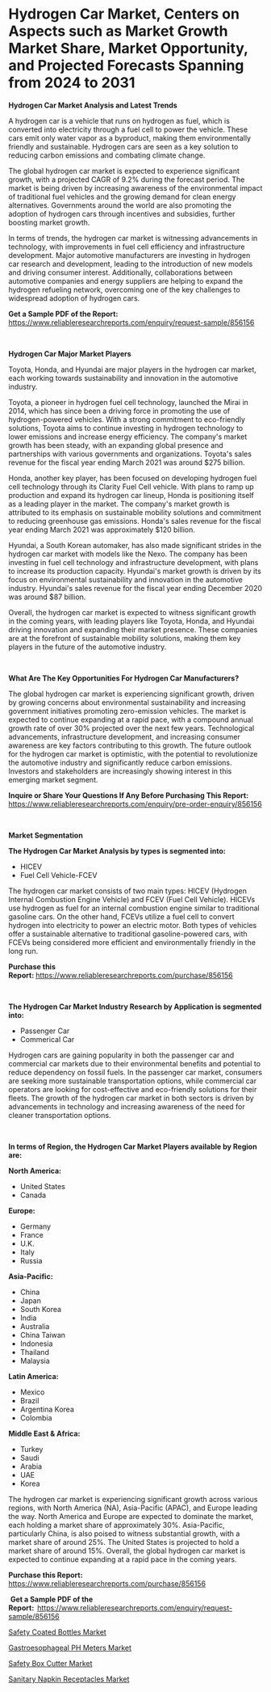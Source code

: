 <p><h1>Hydrogen Car Market, Centers on Aspects such as Market Growth Market Share, Market Opportunity, and Projected Forecasts Spanning from 2024 to 2031</h1></p><p><strong>Hydrogen Car Market Analysis and Latest Trends</strong></p>
<p><p>A hydrogen car is a vehicle that runs on hydrogen as fuel, which is converted into electricity through a fuel cell to power the vehicle. These cars emit only water vapor as a byproduct, making them environmentally friendly and sustainable. Hydrogen cars are seen as a key solution to reducing carbon emissions and combating climate change.</p><p>The global hydrogen car market is expected to experience significant growth, with a projected CAGR of 9.2% during the forecast period. The market is being driven by increasing awareness of the environmental impact of traditional fuel vehicles and the growing demand for clean energy alternatives. Governments around the world are also promoting the adoption of hydrogen cars through incentives and subsidies, further boosting market growth.</p><p>In terms of trends, the hydrogen car market is witnessing advancements in technology, with improvements in fuel cell efficiency and infrastructure development. Major automotive manufacturers are investing in hydrogen car research and development, leading to the introduction of new models and driving consumer interest. Additionally, collaborations between automotive companies and energy suppliers are helping to expand the hydrogen refueling network, overcoming one of the key challenges to widespread adoption of hydrogen cars.</p></p>
<p><strong>Get a Sample PDF of the Report:&nbsp;</strong> <a href="https://www.reliableresearchreports.com/enquiry/request-sample/856156">https://www.reliableresearchreports.com/enquiry/request-sample/856156</a></p>
<p>&nbsp;</p>
<p><strong>Hydrogen Car Major Market Players</strong></p>
<p><p>Toyota, Honda, and Hyundai are major players in the hydrogen car market, each working towards sustainability and innovation in the automotive industry.</p><p>Toyota, a pioneer in hydrogen fuel cell technology, launched the Mirai in 2014, which has since been a driving force in promoting the use of hydrogen-powered vehicles. With a strong commitment to eco-friendly solutions, Toyota aims to continue investing in hydrogen technology to lower emissions and increase energy efficiency. The company's market growth has been steady, with an expanding global presence and partnerships with various governments and organizations. Toyota's sales revenue for the fiscal year ending March 2021 was around $275 billion.</p><p>Honda, another key player, has been focused on developing hydrogen fuel cell technology through its Clarity Fuel Cell vehicle. With plans to ramp up production and expand its hydrogen car lineup, Honda is positioning itself as a leading player in the market. The company's market growth is attributed to its emphasis on sustainable mobility solutions and commitment to reducing greenhouse gas emissions. Honda's sales revenue for the fiscal year ending March 2021 was approximately $120 billion.</p><p>Hyundai, a South Korean automaker, has also made significant strides in the hydrogen car market with models like the Nexo. The company has been investing in fuel cell technology and infrastructure development, with plans to increase its production capacity. Hyundai's market growth is driven by its focus on environmental sustainability and innovation in the automotive industry. Hyundai's sales revenue for the fiscal year ending December 2020 was around $87 billion.</p><p>Overall, the hydrogen car market is expected to witness significant growth in the coming years, with leading players like Toyota, Honda, and Hyundai driving innovation and expanding their market presence. These companies are at the forefront of sustainable mobility solutions, making them key players in the future of the automotive industry.</p></p>
<p>&nbsp;</p>
<p><strong>What Are The Key Opportunities For Hydrogen Car Manufacturers?</strong></p>
<p><p>The global hydrogen car market is experiencing significant growth, driven by growing concerns about environmental sustainability and increasing government initiatives promoting zero-emission vehicles. The market is expected to continue expanding at a rapid pace, with a compound annual growth rate of over 30% projected over the next few years. Technological advancements, infrastructure development, and increasing consumer awareness are key factors contributing to this growth. The future outlook for the hydrogen car market is optimistic, with the potential to revolutionize the automotive industry and significantly reduce carbon emissions. Investors and stakeholders are increasingly showing interest in this emerging market segment.</p></p>
<p><strong>Inquire or Share Your Questions If Any Before Purchasing This Report:</strong> <a href="https://www.reliableresearchreports.com/enquiry/pre-order-enquiry/856156">https://www.reliableresearchreports.com/enquiry/pre-order-enquiry/856156</a></p>
<p>&nbsp;</p>
<p><strong>Market Segmentation</strong></p>
<p><strong>The Hydrogen Car Market Analysis by types is segmented into:</strong></p>
<p><ul><li>HICEV</li><li>Fuel Cell Vehicle-FCEV</li></ul></p>
<p><p>The hydrogen car market consists of two main types: HICEV (Hydrogen Internal Combustion Engine Vehicle) and FCEV (Fuel Cell Vehicle). HICEVs use hydrogen as fuel for an internal combustion engine similar to traditional gasoline cars. On the other hand, FCEVs utilize a fuel cell to convert hydrogen into electricity to power an electric motor. Both types of vehicles offer a sustainable alternative to traditional gasoline-powered cars, with FCEVs being considered more efficient and environmentally friendly in the long run.</p></p>
<p><strong>Purchase this Report:&nbsp;</strong><a href="https://www.reliableresearchreports.com/purchase/856156">https://www.reliableresearchreports.com/purchase/856156</a></p>
<p>&nbsp;</p>
<p><strong>The Hydrogen Car Market Industry Research by Application is segmented into:</strong></p>
<p><ul><li>Passenger Car</li><li>Commerical Car</li></ul></p>
<p><p>Hydrogen cars are gaining popularity in both the passenger car and commercial car markets due to their environmental benefits and potential to reduce dependency on fossil fuels. In the passenger car market, consumers are seeking more sustainable transportation options, while commercial car operators are looking for cost-effective and eco-friendly solutions for their fleets. The growth of the hydrogen car market in both sectors is driven by advancements in technology and increasing awareness of the need for cleaner transportation options.</p></p>
<p>&nbsp;</p>
<p><strong>In terms of Region, the Hydrogen Car Market Players available by Region are:</strong></p>
<p>
    <p> <strong> North America: </strong>
        <ul>
            <li>United States</li>
            <li>Canada</li>
        </ul>
        </p> 
    <p> <strong> Europe: </strong>
        <ul>
            <li>Germany</li>
            <li>France</li>
            <li>U.K.</li>
            <li>Italy</li>
            <li>Russia</li>
        </ul>
        </p> 
    <p> <strong> Asia-Pacific: </strong>
        <ul>
            <li>China</li>
            <li>Japan</li>
            <li>South Korea</li>
            <li>India</li>
            <li>Australia</li>
            <li>China Taiwan</li>
            <li>Indonesia</li>
            <li>Thailand</li>
            <li>Malaysia</li>
        </ul>
        </p> 
    <p> <strong> Latin America: </strong>
        <ul>
            <li>Mexico</li>
            <li>Brazil</li>
            <li>Argentina Korea</li>
            <li>Colombia</li>
        </ul>
        </p> 
    <p> <strong> Middle East & Africa: </strong>
        <ul>
            <li>Turkey</li>
            <li>Saudi</li>
            <li>Arabia</li>
            <li>UAE</li>
            <li>Korea</li>
        </ul>
    </p>
    </p>
<p><p>The hydrogen car market is experiencing significant growth across various regions, with North America (NA), Asia-Pacific (APAC), and Europe leading the way. North America and Europe are expected to dominate the market, each holding a market share of approximately 30%. Asia-Pacific, particularly China, is also poised to witness substantial growth, with a market share of around 25%. The United States is projected to hold a market share of around 15%. Overall, the global hydrogen car market is expected to continue expanding at a rapid pace in the coming years.</p></p>
<p><strong>Purchase this Report: </strong><a href="https://www.reliableresearchreports.com/purchase/856156">https://www.reliableresearchreports.com/purchase/856156</a></p>
<p>&nbsp;<strong>Get a Sample PDF of the Report:&nbsp;&nbsp;</strong><a href="https://www.reliableresearchreports.com/enquiry/request-sample/856156">https://www.reliableresearchreports.com/enquiry/request-sample/856156</a></p>
<p><strong></strong></p>
<p><p><a href="https://view.publitas.com/reportprime-1/safety-coated-bottles-market-size-market-share-and-global-market-analysis-report-2023-2030/">Safety Coated Bottles Market</a></p><p><a href="https://zircon-bluebell-299.notion.site/Gastroesophageal-PH-Meters-Market-Research-Report-The-Key-To-Successful-Business-Strategy-Forecaste-2390e7348b45484da9ee69fa781a110d">Gastroesophageal PH Meters Market</a></p><p><a href="https://view.publitas.com/reportprime-1/safety-box-cutter-market-challenges-opportunities-and-growth-drivers-and-major-market-players-forecasted-for-period-from-2023-2030/">Safety Box Cutter Market</a></p><p><a href="https://view.publitas.com/reportprime-1/sanitary-napkin-receptacles-market-share-market-new-trends-analysis-report-by-type-by-application-by-end-use-by-region-and-segment-forecasts-2023-2030/">Sanitary Napkin Receptacles Market</a></p></p>